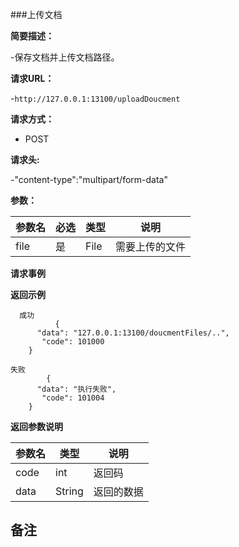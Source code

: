 ###上传文档

**简要描述：** 

-保存文档并上传文档路径。

**请求URL：** 

-`http://127.0.0.1:13100/uploadDoucment`

**请求方式：**

- POST 

**请求头:**

-"content-type":"multipart/form-data"

**参数：** 

| 参数名  | 必选 | 类型     |说明|
| ------ | -------- | -------- |------|
|file |	是 |	File| 	需要上传的文件|

**请求事例**

 **返回示例**
 
```
  成功
          {
      "data": "127.0.0.1:13100/doucmentFiles/..",
       "code": 101000
    }
```

``` 
失败
        {
      "data": "执行失败",
       "code": 101004
    }
```

**返回参数说明**

| 参数名  |   类型     |说明|
| ------ | -------- |------|
| code | int |返回码|
|data|String|返回的数据|

**备注**
-

